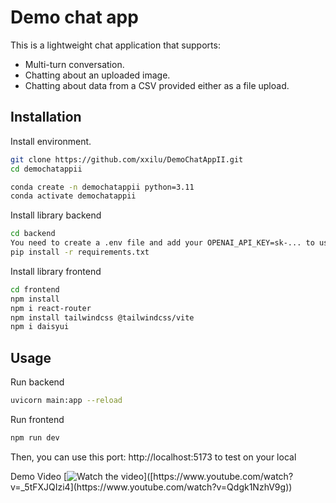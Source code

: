 # Demo chat app 

This is a lightweight chat application that supports:
- Multi-turn conversation.
- Chatting about an uploaded image.
- Chatting about data from a CSV provided either as a file upload.

## Installation

Install environment.

```bash
git clone https://github.com/xxilu/DemoChatAppII.git
cd demochatappii
```

```bash
conda create -n demochatappii python=3.11
conda activate demochatappii
```

Install library backend
```bash
cd backend
You need to create a .env file and add your OPENAI_API_KEY=sk-... to use this project!!!
pip install -r requirements.txt
```

Install library frontend
```bash
cd frontend
npm install 
npm i react-router
npm install tailwindcss @tailwindcss/vite
npm i daisyui
```

## Usage

Run backend
```bash
uvicorn main:app --reload
```

Run frontend 
```bash
npm run dev
```
Then, you can use this port: http://localhost:5173 to test on your local

Demo Video
[![Watch the video]([[https://img.youtube.com/vi/_5tFXJQIzi4/0.jpg](https://i9.ytimg.com/vi_webp/Qdgk1NzhV9g/mqdefault.webp?v=68fa5866&sqp=CIiw6ccG&rs=AOn4CLAqmGXS3w-pOT-O_7rVYHa1lEIGaQ](https://media.istockphoto.com/id/472909414/vi/anh/d%E1%BA%A5u-hi%E1%BB%87u-demo-th%E1%BA%BB-%C4%91%E1%BA%A7y-m%C3%A0u-s%E1%BA%AFc.jpg?s=2048x2048&w=is&k=20&c=ItmGs80RWKp1zUdTe9iS2x3QXjSjzSUm4sEaEnidsHQ=)))]([https://www.youtube.com/watch?v=_5tFXJQIzi4](https://www.youtube.com/watch?v=Qdgk1NzhV9g))

